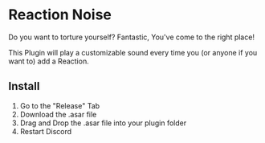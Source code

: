 # Reaction Noise

Do you want to torture yourself? Fantastic, You've come to the right place!

This Plugin will play a customizable sound every time you (or anyone if you want to) add a Reaction.

## Install


1. Go to the "Release" Tab
2. Download the .asar file
3. Drag and Drop the .asar file into your plugin folder
4. Restart Discord
